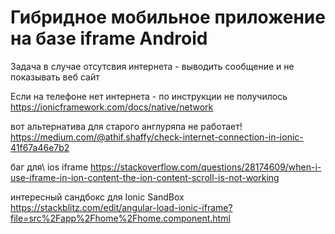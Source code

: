 # Гибридное мобильное приложение на базе iframe  Android

Задача в случае отсутсвия интернета - выводить сообщение и не показывать веб сайт

Если на телефоне нет интернета - по инструкции не получилось
https://ionicframework.com/docs/native/network

вот альтернатива для старого англуряпа не работает!
https://medium.com/@athif.shaffy/check-internet-connection-in-ionic-41f67a46e7b2

баг для\ ios iframe
https://stackoverflow.com/questions/28174609/when-i-use-iframe-in-ion-content-the-ion-content-scroll-is-not-working

интересный сандбокс для Ionic SandBox
https://stackblitz.com/edit/angular-load-ionic-iframe?file=src%2Fapp%2Fhome%2Fhome.component.html
